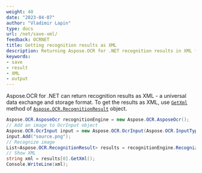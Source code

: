 ```yaml
---
weight: 40
date: "2023-04-07"
author: "Vladimir Lapin"
type: docs
url: /net/save-xml/
feedback: OCRNET
title: Getting recognition results as XML
description: Returning Aspose.OCR for .NET recognition results in XML format.
keywords:
- save
- result
- XML
- output
---
```


Aspose.OCR for .NET can return recognition results as XML - a universal data exchange and storage format. To get the results as XML, use [`GetXml`](https://reference.aspose.com/ocr/net/aspose.ocr/recognitionresult/getxml/) method of [`Aspose.OCR.RecognitionResult`](https://reference.aspose.com/ocr/net/aspose.ocr/recognitionresult/) object.

```csharp
Aspose.OCR.AsposeOcr recognitionEngine = new Aspose.OCR.AsposeOcr();
// Add an image to OcrInput object
Aspose.OCR.OcrInput input = new Aspose.OCR.OcrInput(Aspose.OCR.InputType.SingleImage);
input.Add("source.png");
// Recognize image
List<Aspose.OCR.RecognitionResult> results = recognitionEngine.Recognize(input);
// Show XML
string xml = results[0].GetXml();
Console.WriteLine(xml);
```
